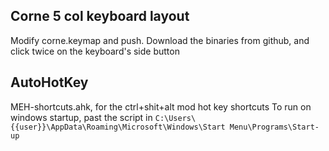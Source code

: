 ## Corne 5 col keyboard layout

Modify corne.keymap and push. Download the binaries from github, and click twice on the keyboard's side button

## AutoHotKey

MEH-shortcuts.ahk, for the ctrl+shit+alt mod hot key shortcuts
To run on windows startup, past the script in `C:\Users\{{user}}\AppData\Roaming\Microsoft\Windows\Start Menu\Programs\Start-up`
